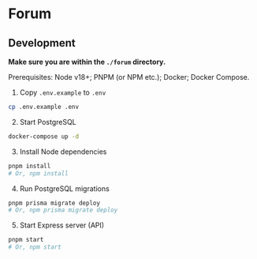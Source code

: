 # Forum

## Development

**Make sure you are within the `./forum` directory.**

Prerequisites: Node v18+; PNPM (or NPM etc.); Docker; Docker Compose.

1. Copy `.env.example` to `.env`

```bash
cp .env.example .env
```

2. Start PostgreSQL

```bash
docker-compose up -d
```

3. Install Node dependencies

```bash
pnpm install
# Or, npm install
```

4. Run PostgreSQL migrations

```bash
pnpm prisma migrate deploy
# Or, npm prisma migrate deploy
```

5. Start Express server (API)

```bash
pnpm start
# Or, npm start
```
